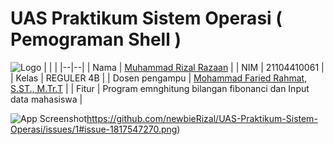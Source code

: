 # UAS Praktikum Sistem Operasi ( Pemograman Shell )
![Logo](https://seeklogo.com/images/U/ubuntu-logo-8B7C9ED4AD-seeklogo.com.png)
|  |  |
|--|--|
| Nama | [Muhammad Rizal Razaan](https://wa.me/qr/QAST545VUX4DP1) |
| NIM | 21104410061 |
| Kelas | REGULER 4B |
| Dosen pengampu | [Mohammad Faried Rahmat, S.ST., M.Tr.T](https://github.com/mrhmt80) |
| Fitur | Program emnghitung bilangan fibonanci dan Input data mahasiswa |





![App Screenshot](https://github.com/newbieRizal/UAS-Praktikum-Sistem-Operasi/issues/1#issue-1817547270)https://github.com/newbieRizal/UAS-Praktikum-Sistem-Operasi/issues/1#issue-1817547270.png)
